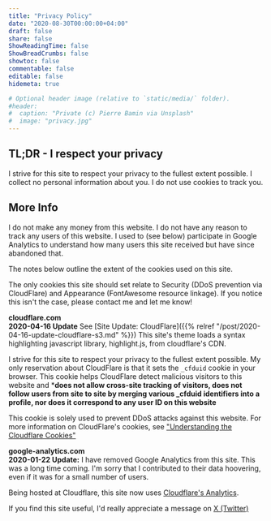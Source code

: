 ```yaml
---
title: "Privacy Policy"
date: "2020-08-30T00:00:00+04:00"
draft: false
share: false
ShowReadingTime: false
ShowBreadCrumbs: false
showtoc: false
commentable: false
editable: false
hidemeta: true

# Optional header image (relative to `static/media/` folder).
#header:
#  caption: "Private (c) Pierre Bamin via Unsplash"
#  image: "privacy.jpg"
---
```


## TL;DR - I respect your privacy

I strive for this site to respect your privacy to the fullest extent possible. I
collect no personal information about you. I do not use cookies to track you.

## More Info

I do not make any money from this website. I do not have any reason to track any
users of this website. I used to (see below) participate in Google Analytics to
understand how many users this site received but have since abandoned that.

The notes below outline the extent of the cookies used on this site.

The only cookies this site should set relate to Security (DDoS prevention
via CloudFlare) and Appearance (FontAwesome resource linkage). If you notice
this isn't the case, please contact me and let me know!

**cloudflare.com**  
**2020-04-16 Update**
See [Site Update: CloudFlare]({{% relref
"/post/2020-04-16-update-cloudflare-s3.md" %}}) This site's theme loads a syntax
highlighting javascript library, highlight.js,
from cloudflare's CDN.

I strive for this site to respect your privacy to the fullest extent possible.
My only reservation about CloudFlare is that it sets the `_cfduid` cookie in
your browser. This cookie helps CloudFlare detect malicious visitors to this
website and ***does not allow cross-site tracking of visitors, does not follow
users from site to site by merging various _cfduid identifiers into a profile,
nor does it correspond to any user ID on this website**

This cookie is solely used to prevent DDoS attacks against this website. For
more information on CloudFlare's cookies, see ["Understanding the Cloudflare
Cookies"](https://support.cloudflare.com/hc/en-us/articles/200170156-What-does-the-Cloudflare-cfduid-cookie-do-
"Information on the cookies Cloudflare sets in the user's browser")

**google-analytics.com**  
**2020-01-22 Update:**
I have removed Google Analytics from this site. This was a long time coming. I'm
sorry that I contributed to their data hoovering, even if it was for a small
number of users.

Being hosted at Cloudflare, this site now uses [Cloudflare's
Analytics](https://www.cloudflare.com/web-analytics/).

If you find this site useful, I'd really appreciate a message on
[X (Twitter)](https://twitter.com/unl0ckd)
